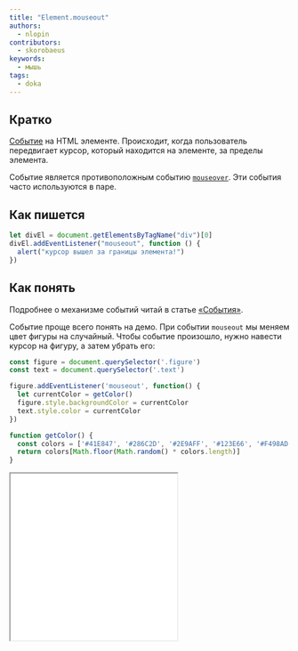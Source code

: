 ```yaml
---
title: "Element.mouseout"
authors:
  - nlopin
contributors:
  - skorobaeus
keywords:
  - мышь
tags:
  - doka
---
```


## Кратко

[Событие](/js/events/) на HTML элементе. Происходит, когда пользователь передвигает курсор, который находится на элементе, за пределы элемента.

Событие является противоположным событию [`mouseover`](/js/element-mouseover/). Эти события часто используются в паре.

## Как пишется

```js
let divEl = document.getElementsByTagName("div")[0]
divEl.addEventListener("mouseout", function () {
  alert("курсор вышел за границы элемента!")
})
```

## Как понять

Подробнее о механизме событий читай в статье [«События»](/js/events/).

Событие проще всего понять на демо. При событии `mouseout` мы меняем цвет фигуры на случайный. Чтобы событие произошло, нужно навести курсор на фигуру, а затем убрать его:

```js
const figure = document.querySelector('.figure')
const text = document.querySelector('.text')

figure.addEventListener('mouseout', function() {
  let currentColor = getColor()
  figure.style.backgroundColor = currentColor
  text.style.color = currentColor
})

function getColor() {
  const colors = ['#41E847', '#286C2D', '#2E9AFF', '#123E66', '#F498AD', '#623D45', '#FF8630', '#663613', '#FFD829', '#665610']
  return colors[Math.floor(Math.random() * colors.length)]
}
```

<iframe title="Смена цвета при событии mouseout — Element.mouseout — Дока" src="demos/index.html" height="300"></iframe>
